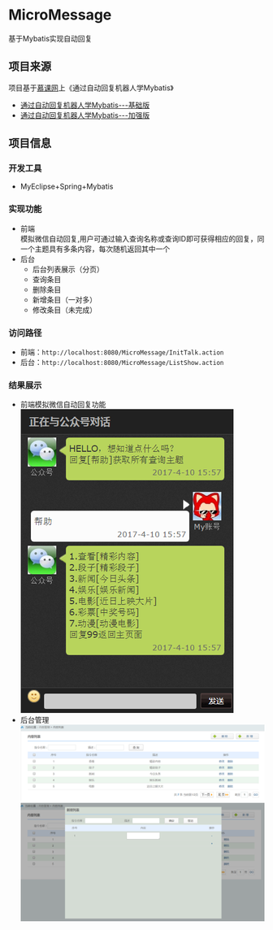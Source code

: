 # MicroMessage
基于Mybatis实现自动回复
## 项目来源
项目基于[慕课网](http://www.imooc.com/)上《通过自动回复机器人学Mybatis》
* [通过自动回复机器人学Mybatis---基础版](http://www.imooc.com/learn/154)
* [通过自动回复机器人学Mybatis---加强版](http://www.imooc.com/learn/260)
## 项目信息
### 开发工具
* MyEclipse+Spring+Mybatis
### 实现功能
* 前端<br>
模拟微信自动回复,用户可通过输入查询名称或查询ID即可获得相应的回复，同一个主题具有多条内容，每次随机返回其中一个
* 后台
	* 后台列表展示（分页）
	* 查询条目
	* 删除条目
	* 新增条目（一对多）
	* 修改条目（未完成）
### 访问路径
* 前端：`http://localhost:8080/MicroMessage/InitTalk.action`
* 后台：`http://localhost:8080/MicroMessage/ListShow.action`
### 结果展示
* 前端模拟微信自动回复功能<br>
![模拟微信自动回复](https://raw.githubusercontent.com/sunrise555/MicroMessage/master/image/%E6%A8%A1%E6%8B%9F%E5%BE%AE%E4%BF%A1%E8%87%AA%E5%8A%A8%E5%9B%9E%E5%A4%8D.png)
* 后台管理<br>
![后台显示](https://raw.githubusercontent.com/sunrise555/MicroMessage/master/image/%E5%90%8E%E5%8F%B0%E6%98%BE%E7%A4%BA%E9%A1%B5%E9%9D%A2.png)<br>
![后台新增](https://raw.githubusercontent.com/sunrise555/MicroMessage/master/image/%E5%90%8E%E5%8F%B0%E6%96%B0%E5%A2%9E%E9%A1%B5%E9%9D%A2.png)
